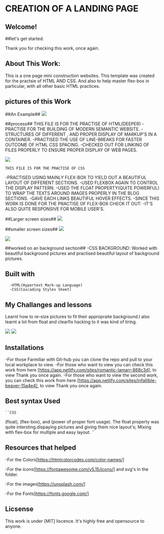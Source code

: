  # CREATION OF A LANDING PAGE 

 ## Welcome!

 ##let's get started.

 Thank you for checking this work, once again.

 ## About This Work:
   This is a one page mini construction websites. This template was created for the practsie of HTML AND CSS. And also to help master flex-box in particular, with all other basic HTML practices.

## pictures of this Work
 ##An Example##
<img src="beauty/hike1.png">

 ##process##
      THIS FILE IS FOR THE PRACTISE OF HTML(DEEPER)
 -PRACTISE FOR THE BUILDING OF MODERN SEMANTIC WEBSITE.
 -STRUCTURES OF DIFFERENT , AND PROPER DISPLAY OF MARKUP'S IN A CONTAINER.
 -PRACTISED THE USE OF LINE-BREAKS FOR FASTER OUTCOME OF HTML CSS SPACING.
 -CHECKED OUT FOR LINKING OF FILES PROPERLY TO ENSURE PROPER DISPLAY OF WEB PAGES.

<img src="beauty2/cooler4.png">

    THIS FILE IS FOR THE PRACTISE OF CSS
 -PRACTISED USING MAINLY FLEX-BOX TO YIELD OUT A BEAUTIFUL LAYOUT OF DIFFERENT SECTIONS.
 -USED FLEXBOX AGAIN TO CONTROL THE DISPLAY PATTERN.
 -USED THE FLOAT PROPERTY(QUITE POWERFUL) TO WRAP THE TEXTS AROUND IMAGES PROPERLY IN THE BLOG SECTIONS.
 -GAVE EACH LINKS BEAUTIFUL HOVER EFFECTS.
 -SINCE THIS WORK IS DONE FOR THE PRACTISE OF FLEX-BOX CHECK IT OUT:
 -IT'S ALSO QUITE RESPONSIVE FOR MOBILE USER'S.

 ##Larger screen sizes##
<img src="beauty2/cooler1.png">

 ##smaller screen sizes##
<img src="beauty2/cooler2.png">

<img src="beauty2/cooler3.png">

##worked on an background section##
-CSS BACKGROUND: Worked with beautiful background pictures and practised beautiful layout of background pictures.

  ## Built with         
      -HTML(Hypertext Mark-up Language)
      -CSS(Cascading Styles Sheet)

  ## My Challanges and lessons
   Learnt how to re-size pictures to fit their appropraite background.I also learnt a lot from float and clearfix hacking to it was kind of tiring.
   
 <img src="beauty/hike3.png">
 
 <img src="beauty2/cooler7.png">

   ## Installations
   -For those Farmiliar with Git-hub you can clone the repo and pull to your local workplace to view.
   -For those who want to view you can check this work from here [https://app.netlify.com/sites/romantic-lamarr-868c3d], to view Thank you once again.
    -For those who want to view the second work, you can check this work from here [https://app.netlify.com/sites/infallible-beaver-15a4e4], to view Thank you once again.


   ## Best syntax Used

    ``CSS
   (float), (flex-box), and (power of proper font usage).
 The float property was quite intersting.dispaying pictures and giving them nice layout's; Mixing with flex-box for multiple and easy layout.
   ``

   ## Resources that helped ##
   -For the Colors[https://htmlcolorcodes.com/color-names/]

   -For the icons[https://fontawesome.com/v5.15/icons/] and svg's in the folder.

   -For the images[https://unsplash.com/]

   -For the Fonts[https://fonts.google.com/]


 ## Licsense 
   This work is under [MIT] liscence. It's highly free and opensource to anyone.
